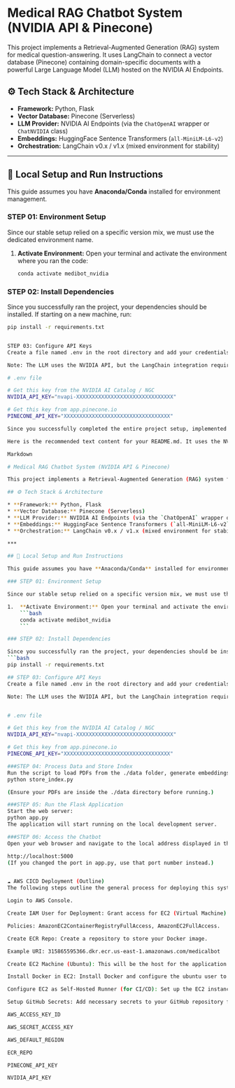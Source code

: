 # Medical RAG Chatbot System (NVIDIA API & Pinecone)

This project implements a Retrieval-Augmented Generation (RAG) system for medical question-answering. It uses LangChain to connect a vector database (Pinecone) containing domain-specific documents with a powerful Large Language Model (LLM) hosted on the NVIDIA AI Endpoints.

## ⚙️ Tech Stack & Architecture

* **Framework:** Python, Flask
* **Vector Database:** Pinecone (Serverless)
* **LLM Provider:** NVIDIA AI Endpoints (via the `ChatOpenAI` wrapper or `ChatNVIDIA` class)
* **Embeddings:** HuggingFace Sentence Transformers (`all-MiniLM-L6-v2`)
* **Orchestration:** LangChain v0.x / v1.x (mixed environment for stability)

***

## 🚀 Local Setup and Run Instructions

This guide assumes you have **Anaconda/Conda** installed for environment management.

### STEP 01: Environment Setup

Since our stable setup relied on a specific version mix, we must use the dedicated environment name.

1.  **Activate Environment:** Open your terminal and activate the environment where you ran the code:
    ```bash
    conda activate medibot_nvidia
    ```

### STEP 02: Install Dependencies

Since you successfully ran the project, your dependencies should be installed. If starting on a new machine, run:
```bash
pip install -r requirements.txt


STEP 03: Configure API Keys
Create a file named .env in the root directory and add your credentials.

Note: The LLM uses the NVIDIA API, but the LangChain integration requires the key to be loaded as NVIDIA_API_KEY.

# .env file

# Get this key from the NVIDIA AI Catalog / NGC
NVIDIA_API_KEY="nvapi-XXXXXXXXXXXXXXXXXXXXXXXXXXXXXXX"

# Get this key from app.pinecone.io
PINECONE_API_KEY="XXXXXXXXXXXXXXXXXXXXXXXXXXXXXXXXXX"

Since you successfully completed the entire project setup, implemented the RAG chain using the NVIDIA endpoint, and fixed all the environment issues, your README file should document the final, working architecture, and include the correct instructions (which now rely on the modern and stable practices we established).

Here is the recommended text content for your README.md. It uses the NVIDIA LLM and the compatible LangChain v1.x architecture.

Markdown

# Medical RAG Chatbot System (NVIDIA API & Pinecone)

This project implements a Retrieval-Augmented Generation (RAG) system for medical question-answering. It uses LangChain to connect a vector database (Pinecone) containing domain-specific documents with a powerful Large Language Model (LLM) hosted on the NVIDIA AI Endpoints.

## ⚙️ Tech Stack & Architecture

* **Framework:** Python, Flask
* **Vector Database:** Pinecone (Serverless)
* **LLM Provider:** NVIDIA AI Endpoints (via the `ChatOpenAI` wrapper or `ChatNVIDIA` class)
* **Embeddings:** HuggingFace Sentence Transformers (`all-MiniLM-L6-v2`)
* **Orchestration:** LangChain v0.x / v1.x (mixed environment for stability)

***

## 🚀 Local Setup and Run Instructions

This guide assumes you have **Anaconda/Conda** installed for environment management.

### STEP 01: Environment Setup

Since our stable setup relied on a specific version mix, we must use the dedicated environment name.

1.  **Activate Environment:** Open your terminal and activate the environment where you ran the code:
    ```bash
    conda activate medibot_nvidia
    ```

### STEP 02: Install Dependencies

Since you successfully ran the project, your dependencies should be installed. If starting on a new machine, run:
```bash
pip install -r requirements.txt

## STEP 03: Configure API Keys
Create a file named .env in the root directory and add your credentials.

Note: The LLM uses the NVIDIA API, but the LangChain integration requires the key to be loaded as NVIDIA_API_KEY.


# .env file

# Get this key from the NVIDIA AI Catalog / NGC
NVIDIA_API_KEY="nvapi-XXXXXXXXXXXXXXXXXXXXXXXXXXXXXXX"

# Get this key from app.pinecone.io
PINECONE_API_KEY="XXXXXXXXXXXXXXXXXXXXXXXXXXXXXXXXXX"

###STEP 04: Process Data and Store Index
Run the script to load PDFs from the ./data folder, generate embeddings, and upload them to your Pinecone index (medical-chatbot).
python store_index.py

(Ensure your PDFs are inside the ./data directory before running.)

###STEP 05: Run the Flask Application
Start the web server:
python app.py
The application will start running on the local development server.

###STEP 06: Access the Chatbot
Open your web browser and navigate to the local address displayed in the terminal (usually port 5000 or 8080):

http://localhost:5000
(If you changed the port in app.py, use that port number instead.)


☁️ AWS CICD Deployment (Outline)
The following steps outline the general process for deploying this system using GitHub Actions and AWS services, which is the next stage of your project.

Login to AWS Console.

Create IAM User for Deployment: Grant access for EC2 (Virtual Machine) and ECR (Elastic Container Registry).

Policies: AmazonEC2ContainerRegistryFullAccess, AmazonEC2FullAccess.

Create ECR Repo: Create a repository to store your Docker image.

Example URI: 315865595366.dkr.ecr.us-east-1.amazonaws.com/medicalbot

Create EC2 Machine (Ubuntu): This will be the host for the application.

Install Docker in EC2: Install Docker and configure the ubuntu user to run Docker commands.

Configure EC2 as Self-Hosted Runner (for CI/CD): Set up the EC2 instance to run GitHub Actions jobs (Build, Push, Deploy).

Setup GitHub Secrets: Add necessary secrets to your GitHub repository for the CI/CD pipeline.

AWS_ACCESS_KEY_ID

AWS_SECRET_ACCESS_KEY

AWS_DEFAULT_REGION

ECR_REPO

PINECONE_API_KEY

NVIDIA_API_KEY